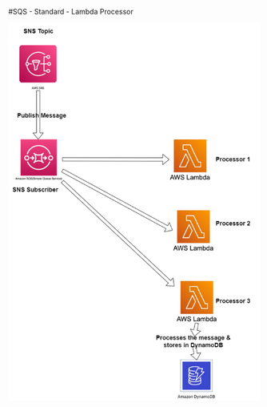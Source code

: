#SQS - Standard - Lambda Processor
<p align="left">
  <img src="Resources/SQS System Architecture.png" />
</p>